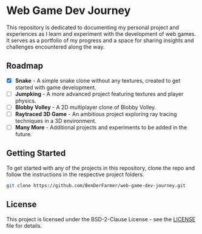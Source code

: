 # Web Game Dev Journey

This repository is dedicated to documenting my personal project and experiences as I learn and experiment with the development of web games. It serves as a portfolio of my progress and a space for sharing insights and challenges encountered along the way.

## Roadmap

- [x] **Snake** - A simple snake clone without any textures, created to get started with game development.
- [ ] **Jumpking** - A more advanced project featuring textures and player physics.
- [ ] **Blobby Volley** - A 2D multiplayer clone of Blobby Volley.
- [ ] **Raytraced 3D Game** - An ambitious project exploring ray tracing techniques in a 3D environment.
- [ ] **Many More** - Additional projects and experiments to be added in the future.

## Getting Started

To get started with any of the projects in this repository, clone the repo and follow the instructions in the respective project folders.

```bash
git clone https://github.com/BenDerFarmer/web-game-dev-journey.git
```

## License

This project is licensed under the BSD-2-Clause License - see the [LICENSE](LICENSE) file for details.
